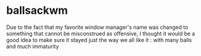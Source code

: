 ballsackwm
==========

Due to the fact that my favorite window manager's name was changed to something that cannot be misconstrued as offensive, I thought it would be a good idea to make sure it stayed just the way we all like it : with many balls and much immaturity
